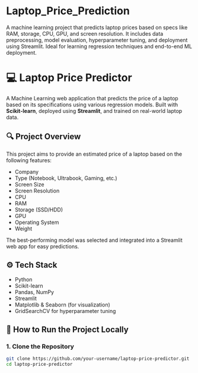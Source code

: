 # Laptop_Price_Prediction
A machine learning project that predicts laptop prices based on specs like RAM, storage, CPU, GPU, and screen resolution. It includes data preprocessing, model evaluation, hyperparameter tuning, and deployment using Streamlit. Ideal for learning regression techniques and end-to-end ML deployment.

# 💻 Laptop Price Predictor

A Machine Learning web application that predicts the price of a laptop based on its specifications using various regression models. Built with **Scikit-learn**, deployed using **Streamlit**, and trained on real-world laptop data.

## 🔍 Project Overview

This project aims to provide an estimated price of a laptop based on the following features:

- Company
- Type (Notebook, Ultrabook, Gaming, etc.)
- Screen Size
- Screen Resolution
- CPU
- RAM
- Storage (SSD/HDD)
- GPU
- Operating System
- Weight

The best-performing model was selected and integrated into a Streamlit web app for easy predictions.

## ⚙️ Tech Stack

- Python
- Scikit-learn
- Pandas, NumPy
- Streamlit
- Matplotlib & Seaborn (for visualization)
- GridSearchCV for hyperparameter tuning

## 🚀 How to Run the Project Locally

### 1. Clone the Repository
```bash
git clone https://github.com/your-username/laptop-price-predictor.git
cd laptop-price-predictor

